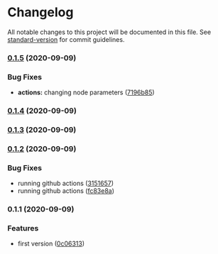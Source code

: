 # Changelog

All notable changes to this project will be documented in this file. See [standard-version](https://github.com/conventional-changelog/standard-version) for commit guidelines.

### [0.1.5](https://github.com/nsfilho/redis-connection/compare/v0.1.4...v0.1.5) (2020-09-09)


### Bug Fixes

* **actions:** changing node parameters ([7196b85](https://github.com/nsfilho/redis-connection/commit/7196b8580ed613aeb1e7a80cf43052638bb7dfe9))

### [0.1.4](https://github.com/nsfilho/redis-connection/compare/v0.1.3...v0.1.4) (2020-09-09)

### [0.1.3](https://github.com/nsfilho/redis/compare/v0.1.2...v0.1.3) (2020-09-09)

### [0.1.2](https://github.com/nsfilho/redis/compare/v0.1.1...v0.1.2) (2020-09-09)


### Bug Fixes

* running github actions ([3151657](https://github.com/nsfilho/redis/commit/3151657a00ea49fb39b838eb29f5a83a6a90fc49))
* running github actions ([fc83e8a](https://github.com/nsfilho/redis/commit/fc83e8af3197f61a79a4ef78a988a47295b7b410))

### 0.1.1 (2020-09-09)


### Features

* first version ([0c06313](https://github.com/nsfilho/redis/commit/0c0631324c605f8c76b50093af9d510b69022225))
